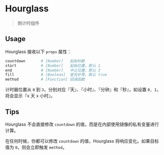 # Hourglass

> 倒计时组件

## Usage

Hourglass 接收以下 `props` 属性：

```bash
countdown       # [Number]   起始秒数
start           # [Number]   起始位置，默认 1
end             # [Number]   中止位置，默认 3
fill            # [Boolean]  是否补零，默认 true
method          # [Function] 回调函数
```

计时器位置从 `0` 到 `3`，分别对应『天』、『小时』、『分钟』和『秒』，如设置 `0, 1`，将会显示『x 天 x 小时』。

## Tips

Hourglass 不会直接修改 `countdown` 的值，而是在内部使用镜像的私有变量进行计算。  

在任何时候，你都可以修改 `countdown` 的值，Hourglass 将响应变化。如果目标值为 `0`，则会立即触发 `method`。
